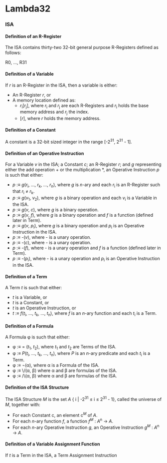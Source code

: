 # Lambda32

### ISA

#### Definition of an R-Register

The ISA contains thirty-two 32-bit general purpose R-Registers defined as follows:

R0, ..., R31

#### Definition of a Variable

If _r_ is an R-Register in the ISA, then a variable is either:

- An R-Register _r_, or
- A memory location defined as:
  - _r_<sub>i</sub>[_r_<sub>j</sub>], where _r_<sub>i</sub> and _r_<sub>j</sub> are each R-Registers and _r_<sub>i</sub> holds the base memory address and _r_<sub>j</sub> the index.
  - [_r_], where _r_ holds the memory address.

#### Definition of a Constant

A constant is a 32-bit sized integer in the range [-2<sup>31</sup>, 2<sup>31</sup> - 1].

#### Definition of an Operative Instruction

For a Variable _v_ in the ISA; a Constant _c_; an R-Register _r_; and _g_ representing either the add operation + or the multiplication \*, an Operative Instruction _p_ is such that either:

- _p_ :≡ _g_(_r_<sub>i</sub>, ..., _r_<sub>k</sub>, ..., _r_<sub>n</sub>), where _g_ is _n_-ary and each _r_<sub>i</sub> is an R-Register such that _r_<sub>i</sub> ≠ _r_<sub>k</sub>.
- _p_ :≡ _g_(_v_<sub>1</sub>, _v_<sub>2</sub>), where _g_ is a binary operation and each _v_<sub>i</sub> is a Variable in the ISA.
- _p_ :≡ _g_(_v_, _c_), where _g_ is a binary operation.
- _p_ :≡ _g_(_v_, _f_), where _g_ is a binary operation and _f_ is a function (defined later in Term).
- _p_ :≡ _g_(_v_, _p_<sub>i</sub>), where _g_ is a binary operation and _p_<sub>i</sub> is an Operative Instruction in the ISA.
- _p_ :≡ -(_v_), where - is a unary operation.
- _p_ :≡ -(_c_), where - is a unary operation.
- _p_ :≡ -(_f_), where - is a unary operation and _f_ is a function (defined later in Term).
- _p_ :≡ -(_p_<sub>i</sub>), where - is a unary operation and _p_<sub>i</sub> is an Operative Instruction in the ISA.

#### Definition of a Term

A Term _t_ is such that either:

- _t_ is a Variable, or
- _t_ is a Constant, or
- _t_ is an Operative Instruction, or
- _t_ :≡ _f_(_t_<sub>i</sub>, ..., _t_<sub>k</sub>, ..., _t_<sub>n</sub>), where _f_ is an _n_-ary function and each _t_<sub>i</sub> is a Term.

#### Definition of a Formula

A Formula φ is such that either:

- φ :≡ = (_t_<sub>1</sub>, _t_<sub>2</sub>), where _t_<sub>1</sub> and _t_<sub>2</sub> are Terms of the ISA.
- φ :≡ _P_(_t_<sub>i</sub>, ..., _t_<sub>k</sub>, ..., _t_<sub>n</sub>), where _P_ is an _n_-ary predicate and each _t_<sub>i</sub> is a Term.
- φ :≡ ¬(α), where α is a Formula of the ISA.
- φ :≡ \\/(α, β) where α and β are formulas of the ISA.
- φ :≡ /\\(α, β) where α and β are formulas of the ISA.

#### Definition of the ISA Structure

The ISA Structure _M_ is the set _A_ { i | -2<sup>31</sup> ≤ i ≤ 2<sup>31</sup> - 1}, called the universe of _M_, together with:

- For each Constant c, an element c<sup>_M_</sup> of _A_.
- For each _n_-ary function _f_, a function _f_<sup>_M_</sup> : _A_<sup>n</sup> -> _A_.
- For each _n_-ary Operative Instruction _g_, an Operative Instruction _g_<sup>_M_</sup> : _A_<sup>n</sup> -> _A_.

#### Definition of a Variable Assignment Function

If _t_ is a Term in the ISA, a Term Assignment Instruction
